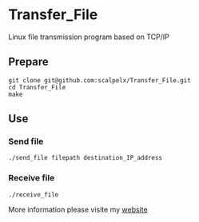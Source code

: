 # Transfer_File
Linux file transmission program based on TCP/IP 

## Prepare

    git clone git@github.com:scalpelx/Transfer_File.git
    cd Transfer_File
    make
    
## Use

### Send file

    ./send_file filepath destination_IP_address
    
### Receive file
    
    ./receive_file
    
More information please visite my [website](http://scalpel.vip/2017/05/10/transferfile/)